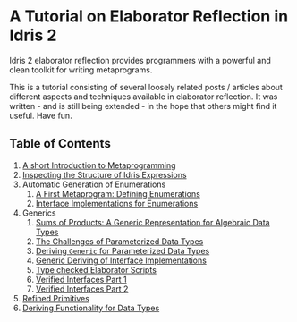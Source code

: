 # A Tutorial on Elaborator Reflection in Idris 2

Idris 2 elaborator reflection provides programmers with a
powerful and clean toolkit for writing metaprograms.

This is a tutorial consisting of several loosely related
posts / articles about different aspects and techniques
available in elaborator reflection. It was written - and
is still being extended - in the
hope that others might find it useful. Have fun.

## Table of Contents

1. [A short Introduction to Metaprogramming](Meta.md)
2. [Inspecting the Structure of Idris Expressions](Inspect.md)
3. Automatic Generation of Enumerations
   1. [A First Metaprogram: Defining Enumerations](Enum1.md)
   2. [Interface Implementations for Enumerations](Enum2.md)
4. Generics
   1. [Sums of Products: A Generic Representation for Algebraic Data Types](Generic1.md)
   2. [The Challenges of Parameterized Data Types](Generic2.md)
   3. [Deriving `Generic` for Parameterized Data Types](Generic3.md)
   4. [Generic Deriving of Interface Implementations](Generic4.md)
   5. [Type checked Elaborator Scripts](Generic5.md)
   6. [Verified Interfaces Part 1](Generic6.md)
   7. [Verified Interfaces Part 2](Generic7.md)
5. [Refined Primitives](Primitives.md)
6. [Deriving Functionality for Data Types](Derive.md)

